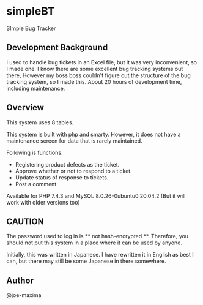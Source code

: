 # simpleBT
SImple Bug Tracker

## Development Background

I used to handle bug tickets in an Excel file, but it was very inconvenient, so I made one.
I know there are some excellent bug tracking systems out there,
However my boss boss couldn't figure out the structure of the bug tracking system, so I made this.
About 20 hours of development time, including maintenance.


## Overview

This system uses 8 tables.

This system is built with php and smarty.
However, it does not have a maintenance screen for data that is rarely maintained.

Following is functions:
- Registering product defects as the ticket.
- Approve whether or not to respond to a ticket.
- Update status of response to tickets.
- Post a comment.

Available for PHP 7.4.3 and MySQL 8.0.26-0ubuntu0.20.04.2
(But it will work with older versions too)


## CAUTION

The password used to log in is ** not hash-encrypted **.
Therefore, you should not put this system in a place where it can be used by anyone.

Initially, this was written in Japanese.
I have rewritten it in English as best I can, but there may still be some Japanese in there somewhere.


## Author

@joe-maxima
